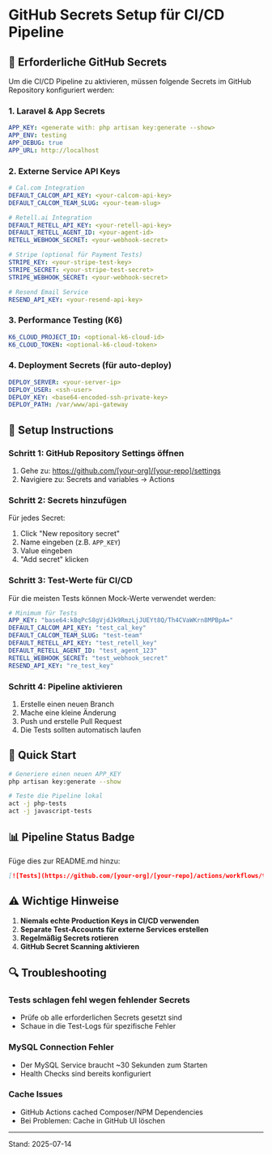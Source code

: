 # GitHub Secrets Setup für CI/CD Pipeline

## 🔐 Erforderliche GitHub Secrets

Um die CI/CD Pipeline zu aktivieren, müssen folgende Secrets im GitHub Repository konfiguriert werden:

### 1. Laravel & App Secrets
```yaml
APP_KEY: <generate with: php artisan key:generate --show>
APP_ENV: testing
APP_DEBUG: true
APP_URL: http://localhost
```

### 2. Externe Service API Keys
```yaml
# Cal.com Integration
DEFAULT_CALCOM_API_KEY: <your-calcom-api-key>
DEFAULT_CALCOM_TEAM_SLUG: <your-team-slug>

# Retell.ai Integration
DEFAULT_RETELL_API_KEY: <your-retell-api-key>
DEFAULT_RETELL_AGENT_ID: <your-agent-id>
RETELL_WEBHOOK_SECRET: <your-webhook-secret>

# Stripe (optional für Payment Tests)
STRIPE_KEY: <your-stripe-test-key>
STRIPE_SECRET: <your-stripe-test-secret>
STRIPE_WEBHOOK_SECRET: <your-webhook-secret>

# Resend Email Service
RESEND_API_KEY: <your-resend-api-key>
```

### 3. Performance Testing (K6)
```yaml
K6_CLOUD_PROJECT_ID: <optional-k6-cloud-id>
K6_CLOUD_TOKEN: <optional-k6-cloud-token>
```

### 4. Deployment Secrets (für auto-deploy)
```yaml
DEPLOY_SERVER: <your-server-ip>
DEPLOY_USER: <ssh-user>
DEPLOY_KEY: <base64-encoded-ssh-private-key>
DEPLOY_PATH: /var/www/api-gateway
```

## 📝 Setup Instructions

### Schritt 1: GitHub Repository Settings öffnen
1. Gehe zu: https://github.com/[your-org]/[your-repo]/settings
2. Navigiere zu: Secrets and variables → Actions

### Schritt 2: Secrets hinzufügen
Für jedes Secret:
1. Click "New repository secret"
2. Name eingeben (z.B. `APP_KEY`)
3. Value eingeben
4. "Add secret" klicken

### Schritt 3: Test-Werte für CI/CD
Für die meisten Tests können Mock-Werte verwendet werden:

```yaml
# Minimum für Tests
APP_KEY: "base64:kBqPcS8gVjdJk9RmzLjJUEYt8Q/Th4CVaWKrn8MPBpA="
DEFAULT_CALCOM_API_KEY: "test_cal_key"
DEFAULT_CALCOM_TEAM_SLUG: "test-team"
DEFAULT_RETELL_API_KEY: "test_retell_key"
DEFAULT_RETELL_AGENT_ID: "test_agent_123"
RETELL_WEBHOOK_SECRET: "test_webhook_secret"
RESEND_API_KEY: "re_test_key"
```

### Schritt 4: Pipeline aktivieren
1. Erstelle einen neuen Branch
2. Mache eine kleine Änderung
3. Push und erstelle Pull Request
4. Die Tests sollten automatisch laufen

## 🚀 Quick Start

```bash
# Generiere einen neuen APP_KEY
php artisan key:generate --show

# Teste die Pipeline lokal
act -j php-tests
act -j javascript-tests
```

## 📊 Pipeline Status Badge

Füge dies zur README.md hinzu:
```markdown
[![Tests](https://github.com/[your-org]/[your-repo]/actions/workflows/tests.yml/badge.svg)](https://github.com/[your-org]/[your-repo]/actions/workflows/tests.yml)
```

## ⚠️ Wichtige Hinweise

1. **Niemals echte Production Keys in CI/CD verwenden**
2. **Separate Test-Accounts für externe Services erstellen**
3. **Regelmäßig Secrets rotieren**
4. **GitHub Secret Scanning aktivieren**

## 🔍 Troubleshooting

### Tests schlagen fehl wegen fehlender Secrets
- Prüfe ob alle erforderlichen Secrets gesetzt sind
- Schaue in die Test-Logs für spezifische Fehler

### MySQL Connection Fehler
- Der MySQL Service braucht ~30 Sekunden zum Starten
- Health Checks sind bereits konfiguriert

### Cache Issues
- GitHub Actions cached Composer/NPM Dependencies
- Bei Problemen: Cache in GitHub UI löschen

---
Stand: 2025-07-14